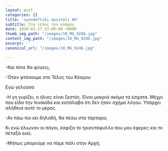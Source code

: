 ```yaml
---
layout: post
categories: []
title: 'synodeftiki epistoli #9'
subtitle: Στο τέλος του κόσμου
date: 2020-01-27 23:00:00 +0000
thumb_img_path: "/images/10_MG_9246.jpg"
content_img_path: "/images/10_MG_9246.jpg"
excerpt: ''
canonical_url: "/images/10_MG_9246.jpg"

---
```

\-Και πότε θα φύγεις;

\-Όταν φτάσουμε στο Τέλος του Κόσμου

Εγώ γελούσα

\-Η γη γυρίζει, ο ήλιος είναι ζεστός. Eίναι μακριά ακόμα τα έσχατα. Μέχρι που είδα την πινακίδα και κατάλαβα ότι δεν ήταν σχήμα λόγου. Yπάρχει αλήθεια αυτό το μέρος.

\-Αν πάω πιο κει δηλαδή, θα πέσω στα τάρταρα;

Κι ενώ έλιωναν οι πάγοι, έσφιξα το τριαντάφυλλο που μου έφερες και το πέταξα εκεί.

\-Μήπως μπορούμε να πάμε πάλι στην Αρχή;